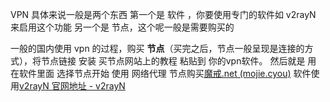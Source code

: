 VPN 具体来说一般是两个东西
第一个是 软件 ，你要使用专门的软件如 v2rayN 来启用这个功能
另一个是 节点，这个呢一般是需要购买的

一般的国内使用 vpn 的过程，购买 **节点**（买完之后，节点一般呈现是连接的方式），将节点链接 安装 买节点网站上的教程 粘贴到 你的vpn软件。 
然后就是 用 在软件里面 选择节点开始 使用 网络代理
节点购买[魔戒.net (mojie.cyou)](https://www.mojie.cyou/#/dashboard)
软件使用[v2rayN 官网地址 - v2rayN](https://v2rayn.org/v2rayn-official/)